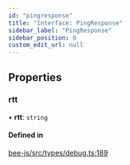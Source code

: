 ```yaml
---
id: "pingresponse"
title: "Interface: PingResponse"
sidebar_label: "PingResponse"
sidebar_position: 0
custom_edit_url: null
---
```


## Properties

### rtt

• **rtt**: `string`

#### Defined in

[bee-js/src/types/debug.ts:189](https://github.com/ethersphere/bee-js/blob/6f227e1/src/types/debug.ts#L189)
